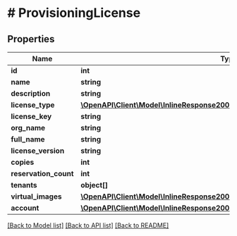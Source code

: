 # # ProvisioningLicense

## Properties

Name | Type | Description | Notes
------------ | ------------- | ------------- | -------------
**id** | **int** |  | [optional]
**name** | **string** |  | [optional]
**description** | **string** |  | [optional]
**license_type** | [**\OpenAPI\Client\Model\InlineResponse20079LoadBalancerMonitorLoadBalancerType**](InlineResponse20079LoadBalancerMonitorLoadBalancerType.md) |  | [optional]
**license_key** | **string** |  | [optional]
**org_name** | **string** |  | [optional]
**full_name** | **string** |  | [optional]
**license_version** | **string** |  | [optional]
**copies** | **int** |  | [optional]
**reservation_count** | **int** |  | [optional]
**tenants** | **object[]** |  | [optional]
**virtual_images** | [**\OpenAPI\Client\Model\InlineResponse20040AppDeployInstance[]**](InlineResponse20040AppDeployInstance.md) |  | [optional]
**account** | [**\OpenAPI\Client\Model\InlineResponse20040AppDeployInstance**](InlineResponse20040AppDeployInstance.md) |  | [optional]

[[Back to Model list]](../../README.md#models) [[Back to API list]](../../README.md#endpoints) [[Back to README]](../../README.md)
